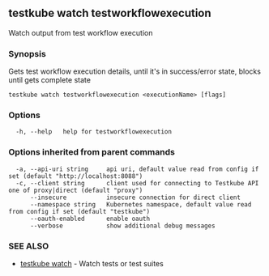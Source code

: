 ## testkube watch testworkflowexecution

Watch output from test workflow execution

### Synopsis

Gets test workflow execution details, until it's in success/error state, blocks until gets complete state

```
testkube watch testworkflowexecution <executionName> [flags]
```

### Options

```
  -h, --help   help for testworkflowexecution
```

### Options inherited from parent commands

```
  -a, --api-uri string     api uri, default value read from config if set (default "http://localhost:8088")
  -c, --client string      client used for connecting to Testkube API one of proxy|direct (default "proxy")
      --insecure           insecure connection for direct client
      --namespace string   Kubernetes namespace, default value read from config if set (default "testkube")
      --oauth-enabled      enable oauth
      --verbose            show additional debug messages
```

### SEE ALSO

* [testkube watch](testkube_watch.md)	 - Watch tests or test suites

